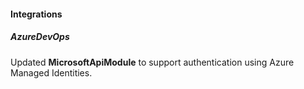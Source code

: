 
#### Integrations
##### AzureDevOps
Updated **MicrosoftApiModule** to support authentication using Azure Managed Identities.
